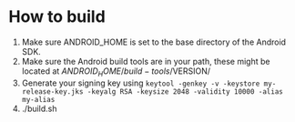 # How to build

1. Make sure ANDROID_HOME is set to the base directory of the Android SDK.
2. Make sure the Android build tools are in your path, these might be located at $ANDROID_HOME/build-tools/$VERSION/
3. Generate your signing key using `keytool -genkey -v -keystore my-release-key.jks -keyalg RSA -keysize 2048 -validity 10000 -alias my-alias`
4. ./build.sh
